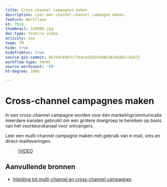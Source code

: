 ```yaml
---
title: Cross-channel campagnes maken
description: Leer een channel-channel campagne maken.
feature: Workflows
kt: 7018
thumbnail: 330990.jpg
doc-type: feature video
activity: use
team: TM
hide: true
hidefromtoc: true
source-git-commit: 9e794c686fc776dca5b554d4861810a802c5be72
workflow-type: tm+mt
source-wordcount: '59'
ht-degree: 100%

---
```


# Cross-channel campagnes maken

In een cross-channel campagne worden voor één marketingcommunicatie meerdere kanalen gebruikt om een grotere doelgroep te bereiken op basis van het voorkeurskanaal voor ontvangers.

Leer een multi-channel campagne maken met gebruik van e-mail, sms en direct-mailleveringen.

>[!VIDEO](https://video.tv.adobe.com/v/330990?quality=12)

## Aanvullende bronnen

* [Inleiding tot multi-channel en cross-channel campagnes](/help/orchestrate-campaigns/introduction-to-cross-and-multi-channel-campaigns.md)
